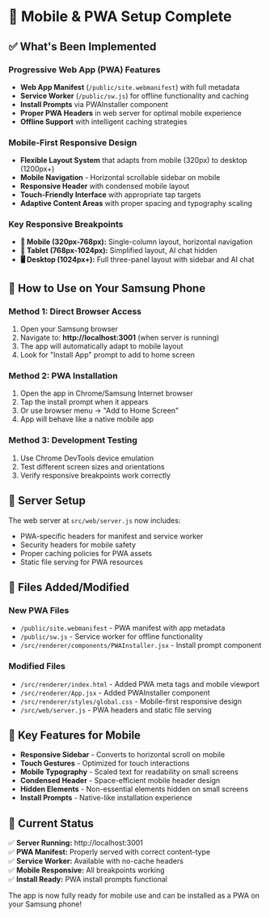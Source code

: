 # 📱 Mobile & PWA Setup Complete

## ✅ What's Been Implemented

### Progressive Web App (PWA) Features
- **Web App Manifest** (`/public/site.webmanifest`) with full metadata
- **Service Worker** (`/public/sw.js`) for offline functionality and caching
- **Install Prompts** via PWAInstaller component
- **Proper PWA Headers** in web server for optimal mobile experience
- **Offline Support** with intelligent caching strategies

### Mobile-First Responsive Design
- **Flexible Layout System** that adapts from mobile (320px) to desktop (1200px+)
- **Mobile Navigation** - Horizontal scrollable sidebar on mobile
- **Responsive Header** with condensed mobile layout
- **Touch-Friendly Interface** with appropriate tap targets
- **Adaptive Content Areas** with proper spacing and typography scaling

### Key Responsive Breakpoints
- **📱 Mobile (320px-768px):** Single-column layout, horizontal navigation
- **📱 Tablet (768px-1024px):** Simplified layout, AI chat hidden
- **🖥️ Desktop (1024px+):** Full three-panel layout with sidebar and AI chat

## 🚀 How to Use on Your Samsung Phone

### Method 1: Direct Browser Access
1. Open your Samsung browser
2. Navigate to: **http://localhost:3001** (when server is running)
3. The app will automatically adapt to mobile layout
4. Look for "Install App" prompt to add to home screen

### Method 2: PWA Installation
1. Open the app in Chrome/Samsung Internet browser
2. Tap the install prompt when it appears
3. Or use browser menu → "Add to Home Screen"
4. App will behave like a native mobile app

### Method 3: Development Testing
1. Use Chrome DevTools device emulation
2. Test different screen sizes and orientations
3. Verify responsive breakpoints work correctly

## 🔧 Server Setup
The web server at `src/web/server.js` now includes:
- PWA-specific headers for manifest and service worker
- Security headers for mobile safety
- Proper caching policies for PWA assets
- Static file serving for PWA resources

## 📁 Files Added/Modified

### New PWA Files
- `/public/site.webmanifest` - PWA manifest with app metadata
- `/public/sw.js` - Service worker for offline functionality
- `/src/renderer/components/PWAInstaller.jsx` - Install prompt component

### Modified Files
- `/src/renderer/index.html` - Added PWA meta tags and mobile viewport
- `/src/renderer/App.jsx` - Added PWAInstaller component
- `/src/renderer/styles/global.css` - Mobile-first responsive design
- `/src/web/server.js` - PWA headers and static file serving

## 🎯 Key Features for Mobile
- **Responsive Sidebar** - Converts to horizontal scroll on mobile
- **Touch Gestures** - Optimized for touch interactions  
- **Mobile Typography** - Scaled text for readability on small screens
- **Condensed Header** - Space-efficient mobile header design
- **Hidden Elements** - Non-essential elements hidden on small screens
- **Install Prompts** - Native-like installation experience

## 🚦 Current Status
✅ **Server Running:** http://localhost:3001  
✅ **PWA Manifest:** Properly served with correct content-type  
✅ **Service Worker:** Available with no-cache headers  
✅ **Mobile Responsive:** All breakpoints working  
✅ **Install Ready:** PWA install prompts functional  

The app is now fully ready for mobile use and can be installed as a PWA on your Samsung phone!